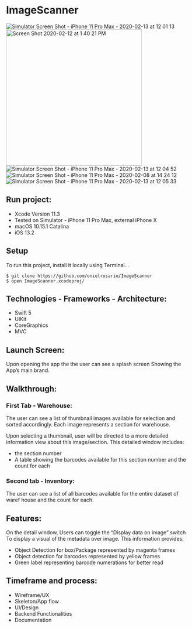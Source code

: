 # ImageScanner

![Simulator Screen Shot - iPhone 11 Pro Max - 2020-02-13 at 12 01 13](https://user-images.githubusercontent.com/43827399/74468803-b04ac480-4e58-11ea-993b-a770178430f8.png)
<img width="372" alt="Screen Shot 2020-02-12 at 1 40 21 PM" src="https://user-images.githubusercontent.com/43827399/74468929-ea1bcb00-4e58-11ea-9aa4-e8e674c06a1f.png">
![Simulator Screen Shot - iPhone 11 Pro Max - 2020-02-13 at 12 04 52](https://user-images.githubusercontent.com/43827399/74469010-11729800-4e59-11ea-8e82-5fc900ccaca5.png)
![Simulator Screen Shot - iPhone 11 Pro Max - 2020-02-08 at 14 24 12](https://user-images.githubusercontent.com/43827399/74469025-1899a600-4e59-11ea-8f2e-98c31636228c.png)
![Simulator Screen Shot - iPhone 11 Pro Max - 2020-02-13 at 12 05 33](https://user-images.githubusercontent.com/43827399/74469058-264f2b80-4e59-11ea-93f4-f89cf331fa8d.png)

## Run project:

* Xcode Version 11.3 
* Tested on Simulator - iPhone 11 Pro Max,  external iPhone X
* macOS 10.15.1  Catalina
* iOS 13.2

## Setup
To run this project, install it locally using Terminal...
```
$ git clone https://github.com/onielrosario/ImageScanner
$ open ImageScanner.xcodeproj/
```

## Technologies - Frameworks - Architecture:

* Swift 5
* UIKit
* CoreGraphics
* MVC


## Launch Screen:

Upon opening the app the the user can see a splash screen
Showing the App’s main brand.

## Walkthrough:

### First Tab - Warehouse:

The user can see a list of thumbnail images available for selection and sorted accordingly.
Each image represents a section for warehouse.

Upon selecting a thumbnail, user will be directed to a more detailed information view about this image/section.
This detailed window includes:

* the section number 
* A table showing the barcodes available for this section number and the count for each

### Second tab - Inventory:

The user can see a list of all barcodes available for the entire dataset of waref house and the count for each.

## Features:

On the detail window, Users can toggle the “Display data on image” switch
To display a visual of the metadata  over image. This information provides:

* Object Detection for box/Package represented by magenta frames
* Object detection for barcodes represented by yellow frames
* Green label representing barcode numerations for better read

## Timeframe and process:

* Wireframe/UX
*  Skeleton/App flow
* UI/Design
* Backend Functionalities
* Documentation
